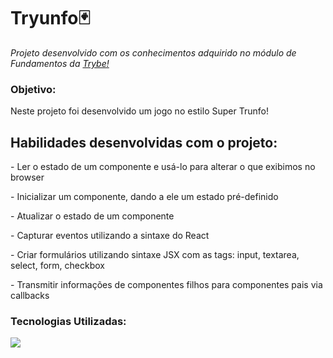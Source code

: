 <h1>Tryunfo🃏</h1>
<p><em>Projeto desenvolvido com os conhecimentos adquirido no módulo de Fundamentos da <a href="https://www.betrybe.com/" alt="Site da Trybe">Trybe!</a></em></p>

<h3>Objetivo:</h3>
<p>Neste projeto foi desenvolvido um jogo no estilo Super Trunfo!</p>

<h2>Habilidades desenvolvidas com o projeto:</h2>
<p> - Ler o estado de um componente e usá-lo para alterar o que exibimos no browser</p>
<p> - Inicializar um componente, dando a ele um estado pré-definido</p>
<p> - Atualizar o estado de um componente</p>
<p> - Capturar eventos utilizando a sintaxe do React</p>
<p> - Criar formulários utilizando sintaxe JSX com as tags: input, textarea, select, form, checkbox</p>
<p> - Transmitir informações de componentes filhos para componentes pais via callbacks</p>


<h3>Tecnologias Utilizadas:</h3>
<img src='https://img.shields.io/badge/React-20232A?style=for-the-badge&logo=react&logoColor=61DAFB'></img>
